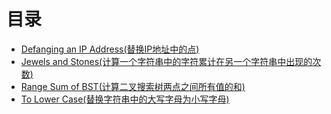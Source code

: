 # 目录
- [Defanging an IP Address(替换IP地址中的点)](file/Defanging_an_IP_Address.md)
- [Jewels and Stones(计算一个字符串中的字符累计在另一个字符串中出现的次数)](file/Jewels_and_Stones.md)
- [Range Sum of BST(计算二叉搜索树两点之间所有值的和)](file/Range_Sum_of_BST.md)
- [To Lower Case(替换字符串中的大写字母为小写字母)](file/To_Lower_Case.md)